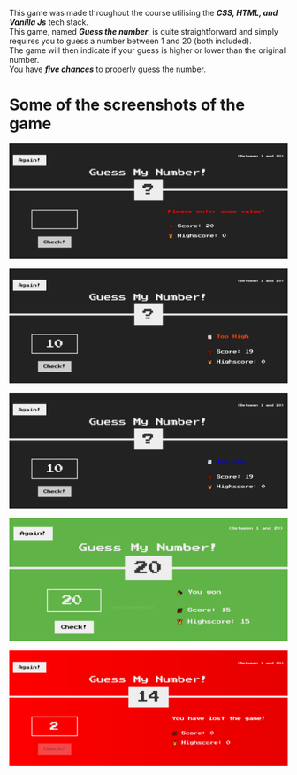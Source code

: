 This game was made throughout the course utilising the ***CSS, HTML, and Vanilla Js*** tech stack.<br>
This game, named  ***Guess the number***, is quite straightforward and simply requires you to guess a number between 1 and 20 (both included).<br>
The game will then indicate if your guess is higher or lower than the original number.<br>
You have ***five chances*** to properly guess the number.

# Some of the screenshots of the game

![Screenshot3](https://github.com/vipulgoel30/Guess-Number/blob/6f7c05d871d8e7e1c5b873a4e7cd38dd14f31efd/SnapShots/Screenshot3.png)


![Screenshot 1](https://github.com/vipulgoel30/Guess-Number/blob/5dfb70f25ab26a577c5f6255df84f5487e30683e/SnapShots/Screenshot%201.png)


![Screenshot 4](https://github.com/vipulgoel30/Guess-Number/blob/6f7c05d871d8e7e1c5b873a4e7cd38dd14f31efd/SnapShots/Screenshot%204.png)


![Screenshot 2](https://github.com/vipulgoel30/Guess-Number/blob/984d881ddfa935c34c163fe95550e84cfca66f81/SnapShots/Screenshot%202.png)


![Screenshot 5](https://github.com/vipulgoel30/Guess-Number/blob/71f6869c75d20c6fbb2e7691b3d7a9f897a5245d/SnapShots/Screenshot%205.png)



